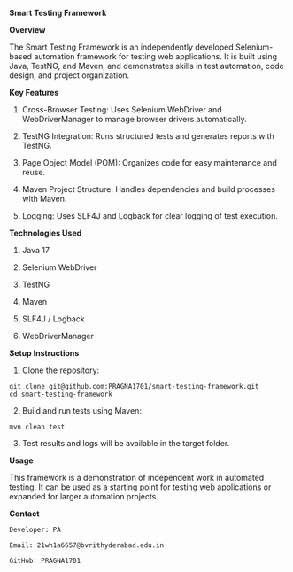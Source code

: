 **Smart Testing Framework**

**Overview**

The Smart Testing Framework is an independently developed Selenium-based automation framework for testing web applications. It is built using Java, TestNG, and Maven, and demonstrates skills in test automation, code design, and project organization.

**Key Features**

  1. Cross-Browser Testing: Uses Selenium WebDriver and WebDriverManager to manage browser drivers automatically.

  2. TestNG Integration: Runs structured tests and generates reports with TestNG.

  3. Page Object Model (POM): Organizes code for easy maintenance and reuse.

  4. Maven Project Structure: Handles dependencies and build processes with Maven.

  5. Logging: Uses SLF4J and Logback for clear logging of test execution.

**Technologies Used**

  1. Java 17

  2. Selenium WebDriver

  3. TestNG

  4. Maven

  5. SLF4J / Logback

  6. WebDriverManager


**Setup Instructions**

  1. Clone the repository:

    git clone git@github.com:PRAGNA1701/smart-testing-framework.git
    cd smart-testing-framework


  2. Build and run tests using Maven:

    mvn clean test


  3. Test results and logs will be available in the target folder.

**Usage**

  This framework is a demonstration of independent work in automated testing. It can be used as a starting point for testing web applications or expanded for larger automation projects.

**Contact**

    Developer: PA

    Email: 21wh1a6657@bvrithyderabad.edu.in

    GitHub: PRAGNA1701


